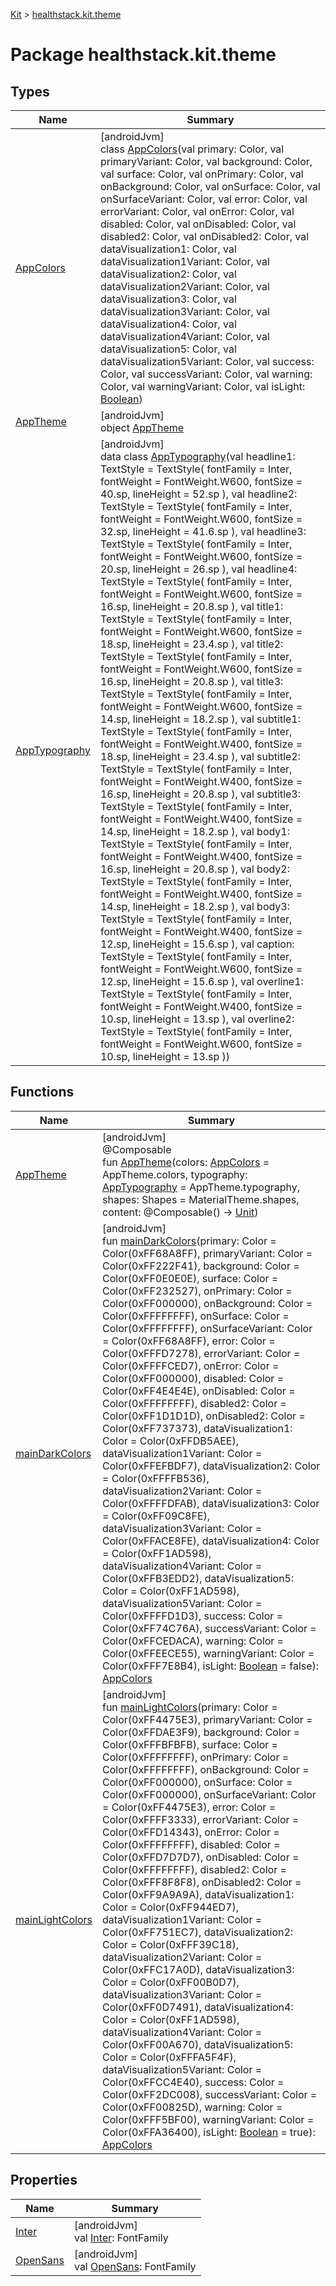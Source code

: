 
[Kit](../../kit.html) > [healthstack.kit.theme](index.html)



# Package healthstack.kit.theme



## Types


| Name | Summary |
|---|---|
| [AppColors](-app-colors/index.html) | [androidJvm]<br>class [AppColors](-app-colors/index.html)(val primary: Color, val primaryVariant: Color, val background: Color, val surface: Color, val onPrimary: Color, val onBackground: Color, val onSurface: Color, val onSurfaceVariant: Color, val error: Color, val errorVariant: Color, val onError: Color, val disabled: Color, val onDisabled: Color, val disabled2: Color, val onDisabled2: Color, val dataVisualization1: Color, val dataVisualization1Variant: Color, val dataVisualization2: Color, val dataVisualization2Variant: Color, val dataVisualization3: Color, val dataVisualization3Variant: Color, val dataVisualization4: Color, val dataVisualization4Variant: Color, val dataVisualization5: Color, val dataVisualization5Variant: Color, val success: Color, val successVariant: Color, val warning: Color, val warningVariant: Color, val isLight: [Boolean](https://kotlinlang.org/api/latest/jvm/stdlib/kotlin/-boolean/index.html)) |
| [AppTheme](-app-theme/index.html) | [androidJvm]<br>object [AppTheme](-app-theme/index.html) |
| [AppTypography](-app-typography/index.html) | [androidJvm]<br>data class [AppTypography](-app-typography/index.html)(val headline1: TextStyle = TextStyle(         fontFamily = Inter,         fontWeight = FontWeight.W600,         fontSize = 40.sp,         lineHeight = 52.sp     ), val headline2: TextStyle = TextStyle(         fontFamily = Inter,         fontWeight = FontWeight.W600,         fontSize = 32.sp,         lineHeight = 41.6.sp     ), val headline3: TextStyle = TextStyle(         fontFamily = Inter,         fontWeight = FontWeight.W600,         fontSize = 20.sp,         lineHeight = 26.sp     ), val headline4: TextStyle = TextStyle(         fontFamily = Inter,         fontWeight = FontWeight.W600,         fontSize = 16.sp,         lineHeight = 20.8.sp     ), val title1: TextStyle = TextStyle(         fontFamily = Inter,         fontWeight = FontWeight.W600,         fontSize = 18.sp,         lineHeight = 23.4.sp     ), val title2: TextStyle = TextStyle(         fontFamily = Inter,         fontWeight = FontWeight.W600,         fontSize = 16.sp,         lineHeight = 20.8.sp     ), val title3: TextStyle = TextStyle(         fontFamily = Inter,         fontWeight = FontWeight.W600,         fontSize = 14.sp,         lineHeight = 18.2.sp     ), val subtitle1: TextStyle = TextStyle(         fontFamily = Inter,         fontWeight = FontWeight.W400,         fontSize = 18.sp,         lineHeight = 23.4.sp     ), val subtitle2: TextStyle = TextStyle(         fontFamily = Inter,         fontWeight = FontWeight.W400,         fontSize = 16.sp,         lineHeight = 20.8.sp     ), val subtitle3: TextStyle = TextStyle(         fontFamily = Inter,         fontWeight = FontWeight.W400,         fontSize = 14.sp,         lineHeight = 18.2.sp     ), val body1: TextStyle = TextStyle(         fontFamily = Inter,         fontWeight = FontWeight.W400,         fontSize = 16.sp,         lineHeight = 20.8.sp     ), val body2: TextStyle = TextStyle(         fontFamily = Inter,         fontWeight = FontWeight.W400,         fontSize = 14.sp,         lineHeight = 18.2.sp     ), val body3: TextStyle = TextStyle(         fontFamily = Inter,         fontWeight = FontWeight.W400,         fontSize = 12.sp,         lineHeight = 15.6.sp     ), val caption: TextStyle = TextStyle(         fontFamily = Inter,         fontWeight = FontWeight.W600,         fontSize = 12.sp,         lineHeight = 15.6.sp     ), val overline1: TextStyle = TextStyle(         fontFamily = Inter,         fontWeight = FontWeight.W400,         fontSize = 10.sp,         lineHeight = 13.sp     ), val overline2: TextStyle = TextStyle(         fontFamily = Inter,         fontWeight = FontWeight.W600,         fontSize = 10.sp,         lineHeight = 13.sp     )) |


## Functions


| Name | Summary |
|---|---|
| [AppTheme](-app-theme.html) | [androidJvm]<br>@Composable<br>fun [AppTheme](-app-theme.html)(colors: [AppColors](-app-colors/index.html) = AppTheme.colors, typography: [AppTypography](-app-typography/index.html) = AppTheme.typography, shapes: Shapes = MaterialTheme.shapes, content: @Composable() -&gt; [Unit](https://kotlinlang.org/api/latest/jvm/stdlib/kotlin/-unit/index.html)) |
| [mainDarkColors](main-dark-colors.html) | [androidJvm]<br>fun [mainDarkColors](main-dark-colors.html)(primary: Color = Color(0xFF68A8FF), primaryVariant: Color = Color(0xFF222F41), background: Color = Color(0xFF0E0E0E), surface: Color = Color(0xFF232527), onPrimary: Color = Color(0xFF000000), onBackground: Color = Color(0xFFFFFFFF), onSurface: Color = Color(0xFFFFFFFF), onSurfaceVariant: Color = Color(0xFF68A8FF), error: Color = Color(0xFFFD7278), errorVariant: Color = Color(0xFFFFCED7), onError: Color = Color(0xFF000000), disabled: Color = Color(0xFF4E4E4E), onDisabled: Color = Color(0xFFFFFFFF), disabled2: Color = Color(0xFF1D1D1D), onDisabled2: Color = Color(0xFF737373), dataVisualization1: Color = Color(0xFFDB5AEE), dataVisualization1Variant: Color = Color(0xFFEFBDF7), dataVisualization2: Color = Color(0xFFFFB536), dataVisualization2Variant: Color = Color(0xFFFFDFAB), dataVisualization3: Color = Color(0xFF09C8FE), dataVisualization3Variant: Color = Color(0xFFACE8FE), dataVisualization4: Color = Color(0xFF1AD598), dataVisualization4Variant: Color = Color(0xFFB3EDD2), dataVisualization5: Color = Color(0xFF1AD598), dataVisualization5Variant: Color = Color(0xFFFFD1D3), success: Color = Color(0xFF74C76A), successVariant: Color = Color(0xFFCEDACA), warning: Color = Color(0xFFEECE55), warningVariant: Color = Color(0xFFF7E8B4), isLight: [Boolean](https://kotlinlang.org/api/latest/jvm/stdlib/kotlin/-boolean/index.html) = false): [AppColors](-app-colors/index.html) |
| [mainLightColors](main-light-colors.html) | [androidJvm]<br>fun [mainLightColors](main-light-colors.html)(primary: Color = Color(0xFF4475E3), primaryVariant: Color = Color(0xFFDAE3F9), background: Color = Color(0xFFFBFBFB), surface: Color = Color(0xFFFFFFFF), onPrimary: Color = Color(0xFFFFFFFF), onBackground: Color = Color(0xFF000000), onSurface: Color = Color(0xFF000000), onSurfaceVariant: Color = Color(0xFF4475E3), error: Color = Color(0xFFFF3333), errorVariant: Color = Color(0xFFD14343), onError: Color = Color(0xFFFFFFFF), disabled: Color = Color(0xFFD7D7D7), onDisabled: Color = Color(0xFFFFFFFF), disabled2: Color = Color(0xFFF8F8F8), onDisabled2: Color = Color(0xFF9A9A9A), dataVisualization1: Color = Color(0xFF944ED7), dataVisualization1Variant: Color = Color(0xFF751EC7), dataVisualization2: Color = Color(0xFFF39C18), dataVisualization2Variant: Color = Color(0xFFC17A0D), dataVisualization3: Color = Color(0xFF00B0D7), dataVisualization3Variant: Color = Color(0xFF0D7491), dataVisualization4: Color = Color(0xFF1AD598), dataVisualization4Variant: Color = Color(0xFF00A670), dataVisualization5: Color = Color(0xFFFA5F4F), dataVisualization5Variant: Color = Color(0xFFCC4E40), success: Color = Color(0xFF2DC008), successVariant: Color = Color(0xFF00825D), warning: Color = Color(0xFFF5BF00), warningVariant: Color = Color(0xFFA36400), isLight: [Boolean](https://kotlinlang.org/api/latest/jvm/stdlib/kotlin/-boolean/index.html) = true): [AppColors](-app-colors/index.html) |


## Properties


| Name | Summary |
|---|---|
| [Inter](-inter.html) | [androidJvm]<br>val [Inter](-inter.html): FontFamily |
| [OpenSans](-open-sans.html) | [androidJvm]<br>val [OpenSans](-open-sans.html): FontFamily |

